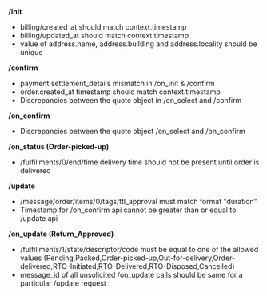 **/init**
- billing/created_at should match context.timestamp
- billing/updated_at should match context.timestamp
- value of address.name, address.building and address.locality should be unique

**/confirm**
- payment settlement_details mismatch in /on_init & /confirm
- order.created_at timestamp should match context.timestamp
- Discrepancies between the quote object in /on_select and /confirm

**/on_confirm**
- Discrepancies between the quote object /on_select and /on_confirm

**/on_status (Order-picked-up)**
- /fulfillments/0/end/time delivery time should not be present until order is delivered


**/update**
- /message/order/items/0/tags/ttl_approval must match format "duration"
- Timestamp for /on_confirm api cannot be greater than or equal to /update api


**/on_update (Return_Approved)**
- /fulfillments/1/state/descriptor/code must be equal to one of the allowed values (Pending,Packed,Order-picked-up,Out-for-delivery,Order-delivered,RTO-Initiated,RTO-Delivered,RTO-Disposed,Cancelled)
- message_id of all unsolicited /on_update calls should be same for a particular /update request




